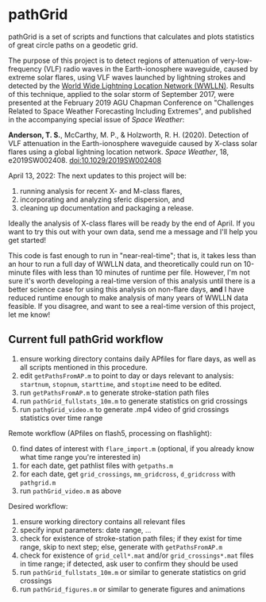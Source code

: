 # pathGrid
pathGrid is a set of scripts and functions that calculates and plots statistics of great circle paths on a geodetic grid.

The purpose of this project is to detect regions of attenuation of very-low-frequency (VLF) radio waves in the Earth-ionosphere waveguide, caused by
extreme solar flares, using VLF waves launched by lightning strokes and detected by the [World Wide Lightning Location Network (WWLLN)](wwlln.net).  Results of this
technique, applied to the solar storm of September 2017, were presented at the February 2019 AGU Chapman Conference on "Challenges Related to Space Weather Forecasting Including Extremes", and published in the accompanying special issue of *Space Weather*:

**Anderson, T. S.**, McCarthy, M. P., & Holzworth, R. H. (2020). Detection of VLF attenuation in the Earth-ionosphere waveguide caused by X-class solar flares using a global lightning location network. *Space Weather*, 18, e2019SW002408. [doi:10.1029/2019SW002408](https://doi.org/10.1029/2019SW002408)

April 13, 2022: The next updates to this project will be:

1. running analysis for recent X- and M-class flares,
2. incorporating and analyzing sferic dispersion, and
3. cleaning up documentation and packaging a release.


Ideally the analysis of X-class flares will be ready by the end of April.  If you want to try this out with your own data, send me a message and I'll help you get started!

This code is fast enough to run in "near-real-time"; that is, it takes less than an hour to run a full day of WWLLN data, and theoretically could run on 10-minute files with less than 10 minutes of runtime per file.  However, I'm not sure it's worth developing a real-time version of this analysis until there is a better science case for using this analysis on non-flare days, **and** I have reduced runtime enough to make analysis of many years of WWLLN data feasible.  If you disagree, and want to see a real-time version of this project, let me know!

## Current full pathGrid workflow
1. ensure working directory contains daily APfiles for flare days, as well as all scripts mentioned in this procedure.
2. edit ```getPathsFromAP.m``` to point to day or days relevant to analysis: ```startnum```, ```stopnum```, ```starttime```, and ```stoptime``` need to be edited.
3. run ```getPathsFromAP.m``` to generate stroke-station path files
4. run ```pathGrid_fullstats_10m.m``` to generate statistics on grid crossings
5. run ```pathgGrid_video.m``` to generate .mp4 video of grid crossings statistics over time range

Remote workflow (APfiles on flash5, processing on flashlight):

0. find dates of interest with ```flare_import.m``` (optional, if you already know what time range you're interested in)
1. for each date, get pathlist files with ```getpaths.m```
2. for each date, get ```grid_crossings```, ```mm_gridcross```, ```d_gridcross``` with ```pathgrid.m```
3. run ```pathGrid_video.m``` as above

Desired workflow:
1. ensure working directory contains all relevant files
2. specify input parameters: date range, ...
3. check for existence of stroke-station path files; if they exist for time range, skip to next step; else, generate with ```getPathsFromAP.m```
4. check for existence of ```grid_cell*.mat``` and/or ```grid_crossings*.mat``` files in time range; if detected, ask user to confirm they should be used
5. run ```pathGrid_fullstats_10m.m``` or similar to generate statistics on grid crossings
6. run ```pathGrid_figures.m``` or similar to generate figures and animations
